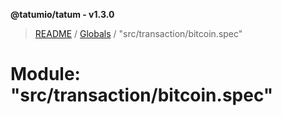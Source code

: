 **@tatumio/tatum - v1.3.0**

> [README](../README.md) / [Globals](../globals.md) / "src/transaction/bitcoin.spec"

# Module: "src/transaction/bitcoin.spec"

